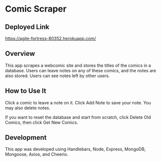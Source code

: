 # Comic Scraper
## Deployed Link
https://agile-fortress-80352.herokuapp.com/
## Overview
This app scrapes a webcomic site and stores the titles of the comics in a database. Users can leave notes on any of these comics, and the notes are also stored. Users can see notes left by other users.
## How to Use It
Click a comic to leave a note on it. Click Add Note to save your note. You may also delete notes.

If you want to reset the database and start from scratch, click Delete Old Comics, then click Get New Comics.
## Development
This app was developed using Handlebars, Node, Express, MongoDB, Mongoose, Axios, and Cheerio.
